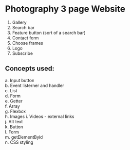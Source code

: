# Photography 3 page Website   

   1. Gallery   
   2. Search bar   
   3. Feature button (sort of a search bar)   
   4. Contact form
   5. Choose frames
   6. Logo
   7. Subscribe  <br>
   
## Concepts used: 
a. Input button  
b. Event listerner and handler  
c. List  
d. Form  
e. Getter  
f. Array  
g. Flexbox  
h. Images 
i. Videos - external links  
j. Alt text  
k. Button  
l. Form  
m. getElementByid  
n. CSS styling  
